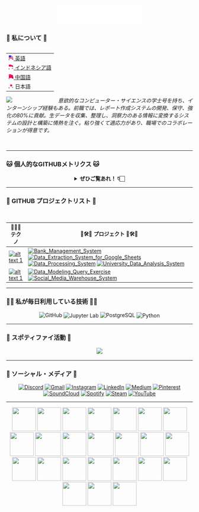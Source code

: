 <div align="center">
  <img src="/assets/header_hello-albesta_github_profile_jp.svg" alt="❤️こんにちは、私の名前はDaniel D. Albestaです。私はインドネシア出身のデータ愛好家です。私はあなた方全員XOXOを愛しています。❤️">
</div>

### 🧙 私について 🧙

<div align="right">
  <table align="right">
   <tr><td><a href="/README.md"><img src="/assets/us_flag.png" height="13"> 英語</a></td></tr>
   <tr><td><a href="/additional_langs/README_id.md"><img src="/assets/id_flag.png" height="13"> インドネシア語</a></td></tr>
   <tr><td><a href="/additional_langs/README_cn.md"><img src="/assets/cn_flag.png" height="13"> 中国語</a></td></tr>
   <tr><td><img src="/assets/jp_flag.png" height="13"> 日本語</td></tr>
  </table>

  <br>
</div>

<div>
  <img align="left" src="https://media.giphy.com/media/v1.Y2lkPTc5MGI3NjExanU4NHByM3V6Zmxzd2p3eGhuOWZxNjJ4Zjg0NThzcHlobWw4dmdrZyZlcD12MV9pbnRlcm5hbF9naWZfYnlfaWQmY3Q9cw/dMFZrx4ZdXCkRWuGLX/giphy.gif" width="140">

  <p align="left">
    <br>
    <em>意欲的なコンピューター・サイエンスの学士号を持ち、インターンシップ経験もある。前職では、レポート作成システムの開発、保守、強化の80%に貢献。生データを収集、整理し、洞察力のある情報に変換するシステムの設計と構築に情熱を注ぐ。粘り強くて適応力があり、職場でのコラボレーションが得意です。</em>
  </p>
</div>

<br>

---

### 🐱 個人的なGITHUBメトリクス 🐱

<div align="center">
  <details>
    <summary><b>ぜひご覧あれ！ 👇🏻</b></summary>
    <br>

  <img src="https://metrics.lecoq.io/hello-albesta?template=classic&isocalendar=1&languages=1&activity=1&introduction=1&habits=1&achievements=1&repositories=1&code=1&followup=1&lines=1&base=header%2C%20activity%2C%20community%2C%20repositories%2C%20metadata&base.indepth=false&base.hireable=false&base.skip=false&repositories.batch=100&repositories.forks=false&repositories.affiliations=owner&isocalendar=false&isocalendar.duration=half-year&languages=false&languages.limit=8&languages.threshold=0%25&languages.other=false&languages.colors=github&languages.sections=most-used&languages.indepth=false&languages.analysis.timeout=15&languages.analysis.timeout.repositories=7.5&languages.categories=markup%2C%20programming&languages.recent.categories=markup%2C%20programming&languages.recent.load=300&languages.recent.days=14&lines=false&lines.sections=base&lines.repositories.limit=4&lines.history.limit=1&lines.delay=0&habits=false&habits.from=200&habits.days=14&habits.facts=true&habits.charts=false&habits.charts.type=classic&habits.trim=false&habits.languages.limit=8&habits.languages.threshold=0%25&followup=false&followup.sections=repositories&followup.indepth=false&followup.archived=true&repositories=false&repositories.pinned=0&repositories.starred=0&repositories.random=0&repositories.order=featured%2C%20pinned%2C%20starred%2C%20random&achievements=false&achievements.threshold=C&achievements.secrets=true&achievements.display=detailed&achievements.limit=0&activity=false&activity.limit=5&activity.load=300&activity.days=14&activity.visibility=all&activity.timestamps=false&activity.filter=all&code=false&code.lines=12&code.load=400&code.days=3&code.visibility=public&introduction=false&introduction.title=true&config.timezone=Asia%2FJakarta&config.twemoji=true&config.octicon=true">
  </details>
</div>

---

### 🚦 GITHUB プロジェクトリスト 🚥

<br>

| 👨🏻‍💻 **テクノ** | 🚧🛠️🚧 **プロジェクト** 🚧🛠️🚧 |
| - | - |
| [![ alt text 1 ](https://img.shields.io/badge/Python-306998?style=for-the-badge&logo=Python&logoColor=FFD343)](https://www.python.org/) | [![ Bank_Management_System ](https://img.shields.io/badge/GitHub-Bank_Management_System-181717?style=for-the-badge&logo=GitHub&logoColor=FFFFFF)](https://github.com/hello-albesta/Python-OOP-BankManagementSystem) [![ Data_Extraction_System_for_Google_Sheets ](https://img.shields.io/badge/GitHub-Data_Extraction_System_for_Google_Sheets-181717?style=for-the-badge&logo=GitHub&logoColor=FFFFFF)](https://github.com/hello-albesta/Python-ETL-DataExtractionSystemForGSheets) [![ Data_Processing_System ](https://img.shields.io/badge/GitHub-Data_Processing_System-181717?style=for-the-badge&logo=GitHub&logoColor=FFFFFF)](https://github.com/hello-albesta/Python-ParallelComputing-DataProcessingSystem) [![ University_Data_Analysis_System ](https://img.shields.io/badge/GitHub-University_Data_Analysis_System-181717?style=for-the-badge&logo=GitHub&logoColor=FFFFFF)](https://github.com/hello-albesta/Python-BDAPyspark-UniversityDataAnalysisSystem) |
| [![ alt text 1 ](https://img.shields.io/badge/PostgreSQL-0064A5?style=for-the-badge&logo=PostgreSQL&logoColor=FFFFFF)](https://www.postgresql.org/) | [![ Data_Modeling_Query_Exercise ](https://img.shields.io/badge/GitHub-Data_Modeling_Query_Exercise-181717?style=for-the-badge&logo=GitHub&logoColor=FFFFFF)](https://github.com/hello-albesta/SQL-DataModeling-QueryExercise) [![ Social_Media_Warehouse_System ](https://img.shields.io/badge/GitHub-Social_Media_Warehouse_System-181717?style=for-the-badge&logo=GitHub&logoColor=FFFFFF)](https://github.com/hello-albesta/SQL-DataWarehouse-SocialMediaWarehouseSystem) |

---

### 🐱‍💻 私が毎日利用している技術 🐱‍💻

<div align="center">
  <img src="https://readme-components.vercel.app/api?component=logo&fill=black&logo=github&animation=spin&svgfill=6C6C6C" alt="GitHub">
  <img src="https://readme-components.vercel.app/api?component=logo&fill=black&logo=jupyter&animation=spin&svgfill=F47424" align="center" alt="Jupyter Lab">
  <img src="https://readme-components.vercel.app/api?component=logo&fill=black&logo=postgresql&animation=spin&svgfill=0064A5" alt="PostgreSQL">
  <img src="https://readme-components.vercel.app/api?component=logo&fill=black&logo=python&animation=spin&svgfill=FFD343" align="center" alt="Python">
</div>

---

### 🎵 スポティファイ活動 🎵

<div align="center">
  <a href="https://spotify-github-profile.vercel.app/api/view?uid=31mit6lw4rk4zw5uikw62iv23x2a&redirect=true">
    <img src="https://spotify-github-profile.vercel.app/api/view?uid=31mit6lw4rk4zw5uikw62iv23x2a&cover_image=true&theme=default&show_offline=false&background_color=0d1117&interchange=true&bar_color_cover=true&bar_color=53b14f"/>
  </a>
</div>

---

### 🦄 ソーシャル・メディア 🦄

<div align="center">
  <a href="https://discord.com/users/458449112254251009/"><img src="https://img.icons8.com/color/96/000000/discord-logo.png" alt="Discord"/></a>
  <a href="mailto:hello.albesta.work@gmail.com"><img src="https://img.icons8.com/color/96/000000/gmail.png" alt="Gmail"/></a>
  <a href="https://www.instagram.com/danielalbesta/"><img src="https://img.icons8.com/color/96/000000/instagram-new.png" alt="Instagram"/></a>
  <a href="https://www.linkedin.com/in/danielalbesta/"><img src="https://img.icons8.com/color/96/000000/linkedin.png" alt="LinkedIn"/></a>
  <a href="https://hello-albesta.medium.com/"><img src="https://img.icons8.com/color/96/000000/medium-logo.png" alt="Medium"/></a>
  <a href="https://id.pinterest.com/helloalbesta/"><img src="https://img.icons8.com/color/96/000000/pinterest--v1.png" alt="Pinterest"/></a>
  <a href="https://soundcloud.com/mrsimple_is_ajax"><img src="https://img.icons8.com/color/96/000000/soundcloud.png" alt="SoundCloud"/></a>
  <a href="https://open.spotify.com/user/31mit6lw4rk4zw5uikw62iv23x2a?si=ee1f248d906341a0"><img src="https://img.icons8.com/color/96/000000/spotify--v1.png" alt="Spotify"/></a>
  <a href="https://steamcommunity.com/id/hello-albesta"><img src="https://img.icons8.com/fluent/96/000000/steam.png" alt="Steam"/></a>
  <a href="https://www.youtube.com/@hello.albesta"><img src="https://img.icons8.com/color/96/000000/youtube.png" alt="YouTube"/></a>
</div>

---

<div align="center">
    <img src="https://cultofthepartyparrot.com/parrots/hd/hypnoparrotlight.gif" width="64" height="64"/>
    <img src="https://cultofthepartyparrot.com/parrots/hd/hypnoparrotdark.gif" width="64" height="64"/>
    <img src="https://cultofthepartyparrot.com/parrots/hd/opensourceparrot.gif" width="64" height="64"/>
    <img src="https://cultofthepartyparrot.com/parrots/hd/footballparrot.gif" width="64" height="64"/>
    <img src="https://cultofthepartyparrot.com/parrots/hd/pirateparrot.gif" width="64" height="64"/>
    <img src="https://cultofthepartyparrot.com/parrots/hd/scienceparrot.gif" width="64" height="64"/>
    <img src="https://cultofthepartyparrot.com/parrots/hd/laptop_parrot.gif" width="64" height="64"/>
    <img src="https://cultofthepartyparrot.com/parrots/hd/mustacheparrot.gif" width="64" height="64"/>
    <img src="https://cultofthepartyparrot.com/parrots/fixparrot.gif" width="70" height="64"/>
    <img src="https://cultofthepartyparrot.com/parrots/slomoparrot.gif" width="64" height="64"/>
    <img src="https://cultofthepartyparrot.com/parrots/asyncparrot.gif" width="70" height="64"/>
    <img src="https://cultofthepartyparrot.com/parrots/hd/illuminatiparrot.gif" width="64" height="64"/>
    <img src="https://cultofthepartyparrot.com/parrots/databaseparrot.gif" width="64" height="64"/>
    <img src="https://cultofthepartyparrot.com/parrots/hd/githubparrot.gif" width="64" height="64"/>
    <img src="https://cultofthepartyparrot.com/parrots/hd/exceptionallyfastparrot.gif" width="64" height="64"/>
    <img src="https://cultofthepartyparrot.com/parrots/hd/meldparrot.gif" width="64" height="64"/>
    <img src="https://cultofthepartyparrot.com/parrots/hd/moonwalkingparrot.gif" width="64" height="64"/>
    <img src="https://cultofthepartyparrot.com/parrots/hd/spinningparrot.gif" width="64" height="64"/>
    <img src="https://cultofthepartyparrot.com/parrots/hd/jumpingparrot.gif" width="64" height="64"/>
    <img src="https://cultofthepartyparrot.com/parrots/hd/levitationparrot.gif" width="64" height="64"/>
    <img src="https://cultofthepartyparrot.com/parrots/hd/dealwithitnowparrot.gif" width="64" height="64"/>
    <img src="https://cultofthepartyparrot.com/flags/hd/indiaparrot.gif" width="64" height="64"/>
    <img src="https://cultofthepartyparrot.com/parrots/hd/60fpsparrot.gif" width="64" height="64"/>
    <img src="https://cultofthepartyparrot.com/parrots/hd/stableparrot.gif" width="64" height="64"/>
</div>
